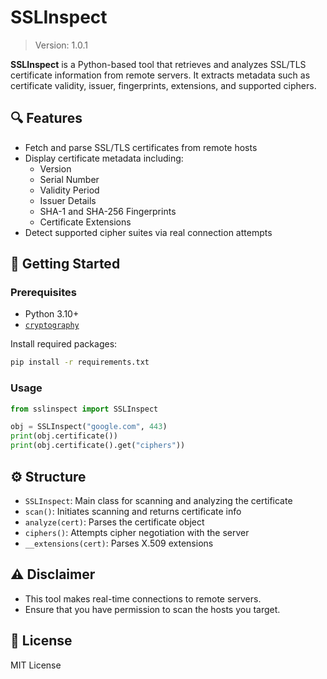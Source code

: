 # SSLInspect

> Version: 1.0.1

**SSLInspect** is a Python-based tool that retrieves and analyzes SSL/TLS certificate information from remote servers. It extracts metadata such as certificate validity, issuer, fingerprints, extensions, and supported ciphers.

## 🔍 Features

- Fetch and parse SSL/TLS certificates from remote hosts
- Display certificate metadata including:
  - Version
  - Serial Number
  - Validity Period
  - Issuer Details
  - SHA-1 and SHA-256 Fingerprints
  - Certificate Extensions
- Detect supported cipher suites via real connection attempts

## 🚀 Getting Started

### Prerequisites

- Python 3.10+
- [`cryptography`](https://pypi.org/project/cryptography/)

Install required packages:

```bash
pip install -r requirements.txt
```

### Usage

```python
from sslinspect import SSLInspect

obj = SSLInspect("google.com", 443)
print(obj.certificate())
print(obj.certificate().get("ciphers"))

```

## ⚙️ Structure

- `SSLInspect`: Main class for scanning and analyzing the certificate
- `scan()`: Initiates scanning and returns certificate info
- `analyze(cert)`: Parses the certificate object
- `ciphers()`: Attempts cipher negotiation with the server
- `__extensions(cert)`: Parses X.509 extensions

## ⚠️ Disclaimer

- This tool makes real-time connections to remote servers.
- Ensure that you have permission to scan the hosts you target.

## 📄 License

MIT License
